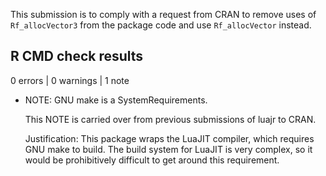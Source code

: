This submission is to comply with a request from CRAN to remove uses of 
`Rf_allocVector3` from the package code and use `Rf_allocVector` instead.

## R CMD check results

0 errors \| 0 warnings \| 1 note

-   NOTE: GNU make is a SystemRequirements.

    This NOTE is carried over from previous submissions of luajr to CRAN.

    Justification: This package wraps the LuaJIT compiler, which requires GNU 
    make to build. The build system for LuaJIT is very complex, so it would be 
    prohibitively difficult to get around this requirement.
